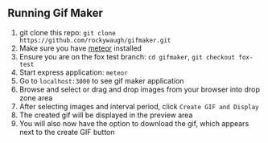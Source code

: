 ## Running Gif Maker

1.  git clone this repo: `git clone https://github.com/rockywaugh/gifmaker.git`
2.  Make sure you have [meteor](https://www.meteor.com) installed
3.  Ensure you are on the fox test branch: `cd gifmaker`, `git checkout fox-test`
4.  Start express application: `meteor`
5.  Go to `localhost:3000` to see gif maker application
6.  Browse and select or drag and drop images from your browser into drop zone area
7.  After selecting images and interval period, click `Create GIF and Display`
8.  The created gif will be displayed in the preview area
9.  You will also now have the option to download the gif, which appears next to the create GIF button
